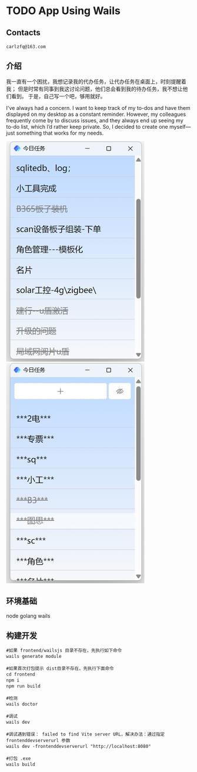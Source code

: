 # TODO App Using Wails

## Contacts

```
carlzfq@163.com
```

## 介绍

我一直有一个困扰，我想记录我的代办任务，让代办任务在桌面上，时刻提醒着我；
但是时常有同事到我这讨论问题，他们总会看到我的待办任务，我不想让他们看到。
于是，自己写一个吧，够用就好。

I've always had a concern. I want to keep track of my to-dos and have them displayed on my desktop as a constant reminder. However, my colleagues frequently come by to discuss issues, and they always end up seeing my to-do list, which I’d rather keep private. So, I decided to create one myself—just something that works for my needs.

![SHOW](doc/todo_1.png) ![HIDE](doc/todo_img.png)

## 环境基础

node
golang
wails

## 构建开发

```
#如果 frontend/wailsjs 目录不存在，先执行如下命令
wails generate module

#如果首次打包提示 dist目录不存在，先执行下面命令
cd frontend
npm i
npm run build

#检测
wails doctor

#调试
wails dev

#调试遇到错误： failed to find Vite server URL，解决办法：通过指定 frontenddevserverurl 参数
wails dev -frontenddevserverurl "http://localhost:8080"

#打包 .exe
wails build
```
